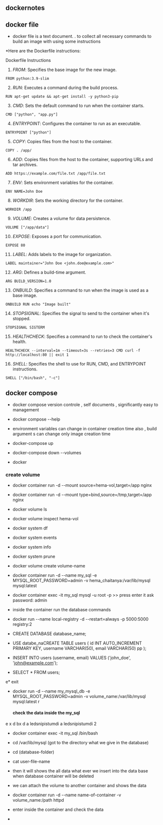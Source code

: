 ## dockernotes

## docker file 

* docker file is a text document. . to collect all necessary commands to build an image with using some instructions 

*Here are the Dockerfile instructions:

Dockerfile Instructions
1. *FROM*: Specifies the base image for the new image.
```
FROM python:3.9-slim
```

2. *RUN*: Executes a command during the build process.
```
RUN apt-get update && apt-get install -y python3-pip
```

3. *CMD*: Sets the default command to run when the container starts.
```
CMD ["python", "app.py"]
```

4. *ENTRYPOINT*: Configures the container to run as an executable.
```
ENTRYPOINT ["python"]
```

5. *COPY*: Copies files from the host to the container.
```
COPY . /app/
```

6. *ADD*: Copies files from the host to the container, supporting URLs and tar archives.
```
ADD https://example.com/file.txt /app/file.txt
```

7. *ENV*: Sets environment variables for the container.
```
ENV NAME=John Doe
```

8. *WORKDIR*: Sets the working directory for the container.
```
WORKDIR /app
```

9. *VOLUME*: Creates a volume for data persistence.
```
VOLUME ["/app/data"]
```

10. *EXPOSE*: Exposes a port for communication.
```
EXPOSE 80
```

11. *LABEL*: Adds labels to the image for organization.
```
LABEL maintainer="John Doe <john.doe@example.com>"
```

12. *ARG*: Defines a build-time argument.
```
ARG BUILD_VERSION=1.0
```

13. *ONBUILD*: Specifies a command to run when the image is used as a base image.
```
ONBUILD RUN echo "Image built"
```

14. *STOPSIGNAL*: Specifies the signal to send to the container when it's stopped.
```
STOPSIGNAL SIGTERM
```

15. *HEALTHCHECK*: Specifies a command to run to check the container's health.
```
HEALTHCHECK --interval=1m --timeout=3s --retries=3 CMD curl -f http://localhost:80 || exit 1
```

16. *SHELL*: Specifies the shell to use for RUN, CMD, and ENTRYPOINT instructions.
```
SHELL ["/bin/bash", "-c"]
```

## docker compose

* docker compose version controle , self documents , significantly easy to management

* docker compose --help

* environment variables can change in container creation time also , build argument s can change only image creation time

* docker-compose up

* docker-compose down --volumes

* docker 

### create volume 

* docker container run -d --mount source=hema-vol,target=/app nginx

* docker container run -d --mount type=bind,source=/tmp,target=/app nginx

* docker volume ls

* docker volume inspect hema-vol

* docker system df

* docker system events

* docker system info

* docker system prune


* docker volume create volume-name

* docker container run -d --name my_sql -e MYSQL_ROOT_PASSWORD=admin -v hema_chaitanya:/var/lib/mysql mysql:latest

* docker container exec -it my_sql mysql -u root -p >> press enter it ask password: admin

* inside the container run the database commands 

* docker run --name local-registry -d --restart=always -p 5000:5000 registry:2

* CREATE DATABASE database_name;

* USE databe_naCREATE TABLE users (
    id INT AUTO_INCREMENT PRIMARY KEY,
    username VARCHAR(50),
    email VARCHAR(50) pp
);
  

* INSERT INTO users (username, email) VALUES ('john_doe', 'john@example.com');

* SELECT * FROM users;

e* exit

* docker run -d --name my_mysql_db -e MYSQL_ROOT_PASSWORD=admin -v volume_name:/var/lib/mysql mysql:latest
r
  #### check the data inside the my_sql
e x d bx d a ledsnipistumdi a ledsnipistumdi 2
* docker container exec -it my_sql /bin/bash

* cd /var/lib/mysql (got to the directory what we give in the database)

* cd (database-folder)

* cat user-file-name

* then it will shows the all data what ever we insert into the data base when database container will be deleted 

*  we can attach the volume to another container and shows the data

*  docker container run -d --name name-of-container -v volume_name:/path httpd

*  enter inside the container and check the data

*  

